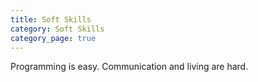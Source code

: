 ```yaml
---
title: Soft Skills
category: Soft Skills
category_page: true
---
```


Programming is easy. Communication and living are hard.
